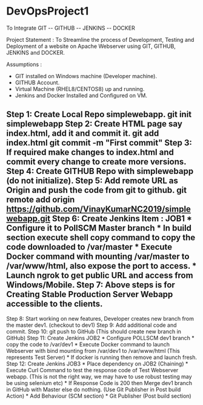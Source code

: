 # DevOpsProject1

To Integrate GIT -- GITHUB -- JENKINS -- DOCKER 

 Project Statement : To Streamline the process of Development, Testing and Deployment of a website on Apache Webserver using GIT, GITHUB, JENKINS and DOCKER. 
 
 Assumptions :
 
 * GIT installed on Windows machine (Developer machine).
 * GITHUB Account.
 * Virtual Machine (RHEL8/CENTOS8) up and running.
 * Jenkins and Docker Installed and Configured on VM.
 
Step 1: Create Local Repo simplewebapp.
        git init simplewebapp
Step 2: Create HTML page say index.html, add it and commit it.
        git add index.html
        git commit -m "First commit"
Step 3: If required make changes to index.html and commit every change to create more versions.
Step 4: Create GITHUB Repo with simplewebapp (do not initialize).
Step 5: Add remote URL as Origin and push the code from git to github.
        git remote add origin https://github.com/VinayKumarNC2019/simplewebapp.git 
Step 6: Create Jenkins Item : JOB1
        * Configure it to PollSCM Master branch
        * In build section execute shell copy command to copy the code downloaded to /var/master
        * Execute Docker command with mounting /var/master to /var/www/html, also expose the port to access.
        * Launch ngrok to get public URL and access from Windows/Mobile.
Step 7:   Above steps is for Creating Stable Production Server Webapp accessible to the clients.
---------------------------------------------------------------------------------------------------------------
Step 8:   Start working on new features, Developer creates new branch from the master dev1. (checkout to dev1)
Step 9:   Add additional code and commit.
Step 10:  git push to GitHub (This should create new branch in GitHub)
Step 11:  Create Jenkins JOB2
           * Configure POLLSCM dev1 branch
           * copy the code to /var/dev1
           * Execute Docker command to launch Webserver with bind mounting from /var/dev1 to /var/www/html (This represents Test Server)
           * If docker is running then remove and launch fresh.
Step 12:  Create Jenkins JOB3
           * Place dependency on JOB2 (Chaining)
           * Execute Curl Command to test the response code of Test Webserver webapp. (This is not the right way, we may have to use robust testing may be using selenium etc)
           * If Response Code is 200 then Merge dev1 branch in GitHub with Master else do nothing. (Use Git Publisher in Post build Action)
               * Add Behaviour (SCM section)
               * Git Publisher (Post build section)

 
 
